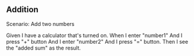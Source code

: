 ## Addition

Scenario: Add two numbers

Given I have a calculator that's turned on.
When I enter "number1" And I press "+" button
And I enter "number2" And I press "=" button.
Then I see the "added sum" as the result.
